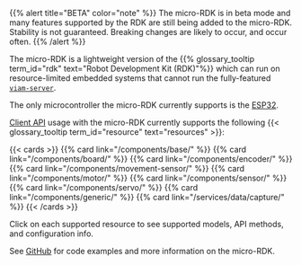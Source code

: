 {{% alert title="BETA" color="note" %}}
The micro-RDK is in beta mode and many features supported by the RDK are still being added to the micro-RDK.
Stability is not guaranteed.
Breaking changes are likely to occur, and occur often.
{{% /alert %}}

The micro-RDK is a lightweight version of the {{% glossary_tooltip term_id="rdk" text="Robot Development Kit (RDK)"%}} which can run on resource-limited embedded systems that cannot run the fully-featured [`viam-server`](/get-started/viam/).

The only microcontroller the micro-RDK currently supports is the [ESP32](https://www.espressif.com/en/products/socs/esp32).

[Client API](/appendix/apis/) usage with the micro-RDK currently supports the following {{< glossary_tooltip term_id="resource" text="resources" >}}:

{{< cards >}}
{{% card link="/components/base/" %}}
{{% card link="/components/board/" %}}
{{% card link="/components/encoder/" %}}
{{% card link="/components/movement-sensor/" %}}
{{% card link="/components/motor/" %}}
{{% card link="/components/sensor/" %}}
{{% card link="/components/servo/" %}}
{{% card link="/components/generic/" %}}
{{% card link="/services/data/capture/" %}}
{{< /cards >}}

Click on each supported resource to see supported models, API methods, and configuration info.

See [GitHub](https://github.com/viamrobotics/micro-rdk) for code examples and more information on the micro-RDK.
